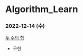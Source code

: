 # Algorithm_Learn
### 2022-12-14 (수)
[두 수의 합](https://school.programmers.co.kr/learn/courses/30/lessons/120802)
- 구현
